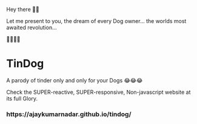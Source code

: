 Hey there 🙋‍♂️

Let me present to you, the dream of every Dog owner...
the worlds most awaited revolution...

🥁🥁🥁🥁
<h1> TinDog </h1>

A parody of tinder only and only for your Dogs
😂😂😂

Check the SUPER-reactive, SUPER-responsive, Non-javascript website at its full Glory.
<h3>https://ajaykumarnadar.github.io/tindog/<h3>
